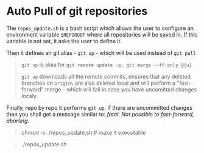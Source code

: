 # Auto Pull of git repositories

The `repos_update.sh` is a bash script which allows the user to configure an environment variable `$REPOROOT` where all repositories will be saved in. If this variable is not set, it asks the user to define it.

Then it defines an git alias - `git up` - which will be used instead of `git pull`
> `git up` is alias for `git remote update -p; git merge --ff-only @{u}`
> 
> `git up` downloads all the remote commits, ensures that any deleted branches on `origin\` are also deleted local and will perform a "fast-forward" merge - which will fail in case you have uncomitted changes localy.

Finally, repo by repo it performs `git up`. If there are uncommitted changes then you shall get a message similar to: _fatal: Not possible to fast-forward, aborting._

> chmod -x ./repos_update.sh # make it executable

> ./repos_update.sh
